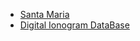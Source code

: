 * [Santa Maria](https://lgdc.uml.edu/common/ShowIonogramPage?mid=51090948&ursiCode=SMK29&time=2023.03.08%2021:40:00.000)
* [Digital Ionogram DataBase](https://giro.uml.edu/didbase/)

